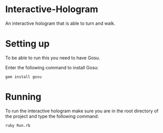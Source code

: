 # Interactive-Hologram
An interactive hologram that is able to turn and walk.

# Setting up
To be able to run this you need to have Gosu.

Enter the following command to install Gosu:
    
    gem install gosu

# Running
To run the interactive hologram make sure you are in the root directory of the project and type the following command:

    ruby Run.rb
